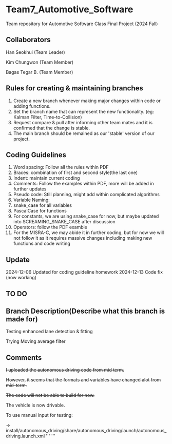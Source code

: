 # Team7_Automotive_Software
Team repository for Automotive Software Class Final Project (2024 Fall)

Collaborators
----------------
Han Seokhui (Team Leader)

Kim Chungwon (Team Member)

Bagas Tegar B. (Team Member)

Rules for creating & maintaining branches
----------------
1. Create a new branch whenever making major changes within code or adding functions.
2. Set the branch name that can represent the new functionality. (eg: Kalman Filter, Time-to-Collision)
3. Request compare & pull after informing other team mates and it is confirmed that the change is stable.
4. The main branch should be remained as our 'stable' version of our project.

Coding Guidelines
----------------
1. Word spacing: Follow all the rules within PDF
2. Braces: combination of first and second style(the last one)
3. Indent: maintain current coding
4. Comments: Follow the examples within PDF, more will be added in further updates
5. Pseudo code: Still planning, might add within complicated algorithms
6. Variable Naming:
7. snake_case for all variables
8. PascalCase for functions
9. For constants, we are using snake_case for now, but maybe updated into SCREAMING_SNAKE_CASE after discussion
10. Operators: follow the PDF examble
11. For the MISRA-C, we may abide it in further coding, but for now we will not follow it as it requires massive changes including making new functions and code writing

Update
--------------
2024-12-06  Updated for coding guideline homework
2024-12-13  Code fix (now working)

TO DO
--------------

Branch Description(Describe what this branch is made for)
--------------
Testing enhanced lane detection & fitting

Trying Moving average filter

Comments
--------------
~~I uploaded the autonomous driving code from mid term.~~

~~However, it seems that the formats and variables have changed alot from mid-term.~~

~~The code will not be able to build for now.~~

The vehicle is now drivable.

To use manual input for testing:

-> install/autonomous_driving/share/autonomous_driving/launch/autonomous_driving.launch.xml
'''
<arg name="use_manual_inputs" default="true" />
'''